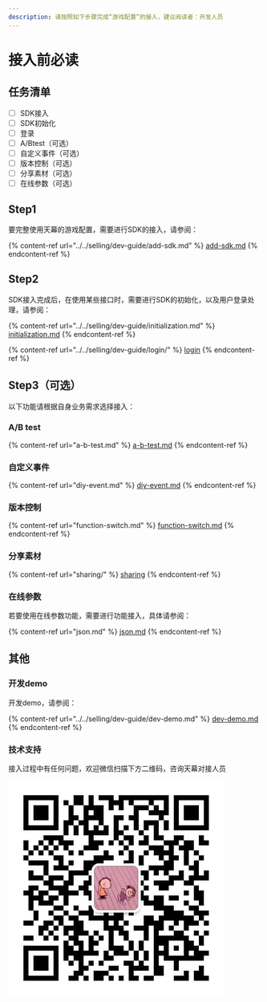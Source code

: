 ```yaml
---
description: 请按照如下步骤完成“游戏配置”的接入，建议阅读者：开发人员
---
```


# 接入前必读

## 任务清单

* [ ] SDK接入
* [ ] SDK初始化
* [ ] 登录
* [ ] A/Btest（可选）
* [ ] 自定义事件（可选）
* [ ] 版本控制（可选）
* [ ] 分享素材（可选）
* [ ] 在线参数（可选）

## Step1 <a href="#step1" id="step1"></a>

要完整使用天幕的游戏配置，需要进行SDK的接入，请参阅：

{% content-ref url="../../selling/dev-guide/add-sdk.md" %}
[add-sdk.md](../../selling/dev-guide/add-sdk.md)
{% endcontent-ref %}

## Step2 <a href="#step2" id="step2"></a>

SDK接入完成后，在使用某些接口时，需要进行SDK的初始化，以及用户登录处理，请参阅：

{% content-ref url="../../selling/dev-guide/initialization.md" %}
[initialization.md](../../selling/dev-guide/initialization.md)
{% endcontent-ref %}

{% content-ref url="../../selling/dev-guide/login/" %}
[login](../../selling/dev-guide/login/)
{% endcontent-ref %}

## Step3（可选）

以下功能请根据自身业务需求选择接入：

### A/B test

{% content-ref url="a-b-test.md" %}
[a-b-test.md](a-b-test.md)
{% endcontent-ref %}

### 自定义事件

{% content-ref url="diy-event.md" %}
[diy-event.md](diy-event.md)
{% endcontent-ref %}

### 版本控制

{% content-ref url="function-switch.md" %}
[function-switch.md](function-switch.md)
{% endcontent-ref %}

### 分享素材

{% content-ref url="sharing/" %}
[sharing](sharing/)
{% endcontent-ref %}

### 在线参数

若要使用在线参数功能，需要进行功能接入，具体请参阅：

{% content-ref url="json.md" %}
[json.md](json.md)
{% endcontent-ref %}

## 其他

### 开发demo

开发demo，请参阅：

{% content-ref url="../../selling/dev-guide/dev-demo.md" %}
[dev-demo.md](../../selling/dev-guide/dev-demo.md)
{% endcontent-ref %}

### 技术支持

接入过程中有任何问题，欢迎微信扫描下方二维码，咨询天幕对接人员

<div align="left">

<img src="../../.gitbook/assets/微信图片_20191009150820 (3).jpg" alt="微信扫一扫，添加天幕对接人员微信">

</div>
